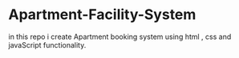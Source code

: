# Apartment-Facility-System
in this repo i create Apartment booking system using html , css and javaScript  functionality.   
